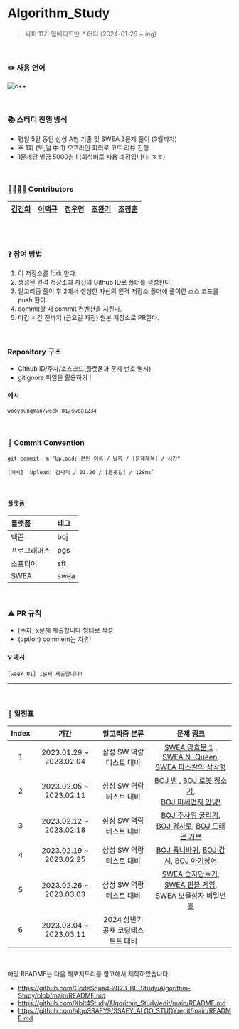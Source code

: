 # Algorithm_Study
> 싸피 11기 임베디드반 스터디 (2024-01-29 ~ ing)

<br/>

### :pencil2: 사용 언어
![c++](https://img.shields.io/badge/C%2B%2B-00599C?style=for-the-badge&logo=c%2B%2B&logoColor=white)

<br/>

### 📚 스터디 진행 방식
- 평일 5일 동안 삼성 A형 기출 및 SWEA 3문제 풀이 (3월까지)
- 주 1회 (토,일 中 1) 오프라인 회의로 코드 리뷰 진행
- 1문제당 벌금 5000원 ! (회식비로 사용 예정입니다. ㅎㅎ)
<br/>

### 👨‍👩‍👧‍👦 Contributors
| [김건희](https://github.com/kghees) | [이택규](https://github.com/taekg) | [정우영](https://github.com/wooyoungman) | [조완기](https://github.com/homekepa) | [조정훈](https://github.com/lZiinl) | 
| :----------: | :----------: | :----------: | :----------: | :----------: |

<br/>


<br/>

### :question: 참여 방법
1. 이 저장소를 fork 한다.
2. 생성된 원격 저장소에 자신의 Github ID로 폴더를 생성한다.
3. 알고리즘 풀이 후 2에서 생성한 자신의 원격 저장소 폴더에 풀이한 소스 코드를 push 한다.
4. commit할 때 commit 컨벤션을 지킨다.
5. 마감 시간 전까지 (금요일 자정) 원본 저장소로 PR한다.

<br/>

### Repository 구조
- Github ID/주차/소스코드(플랫폼과 문제 번호 명시)
- gitignore 파일을 활용하기 !
#### 예시
`wooyoungman/week_01/swea1234`

<br/>

### 📕 Commit Convention
```
git commit -m "Upload: 본인 이름 / 날짜 / [문제제목] / 시간"

[예시] `Upload: 김싸피 / 01.26 / [등굣길] / 128ms`
```


<br/>

#### 플랫폼

| 플랫폼    | 태그  |
|:-------|:----|
| 백준     | boj |
| 프로그래머스 | pgs |
| 소프티어 | sft |
| SWEA | swea |
<br/>

### ⚠️ PR 규칙
- [주차] x문제 제출합니다 형태로 작성
- (option) comment는 자유!

#### 💡 예시
`[week 01] 1문제 제출합니다! `

---


<br/>

### 📅 일정표

| Index | 기간 | 알고리즘 분류 | 문제 링크 |
| :---: | :--------------------: | :----------: | :----------: |
| 1 | 2023.01.29 ~ 2023.02.04 | 삼성 SW 역랑테스트 대비 | [SWEA 암호문 1](https://swexpertacademy.com/main/code/problem/problemDetail.do?problemLevel=2&problemLevel=3&problemLevel=4&contestProbId=AV14w-rKAHACFAYD&categoryId=AV14w-rKAHACFAYD&categoryType=CODE&problemTitle=&orderBy=INQUERY_COUNT&selectCodeLang=ALL&select-1=4&pageSize=10&pageIndex=5) , [SWEA N-Queen](https://swexpertacademy.com/main/code/problem/problemDetail.do?problemLevel=2&problemLevel=3&problemLevel=4&contestProbId=AV7GKs06AU0DFAXB&categoryId=AV7GKs06AU0DFAXB&categoryType=CODE&problemTitle=n-queen&orderBy=INQUERY_COUNT&selectCodeLang=ALL&select-1=4&pageSize=10&pageIndex=1),<br> [SWEA 파스칼의 삼각형](https://swexpertacademy.com/main/code/problem/problemDetail.do?problemLevel=2&problemLevel=3&problemLevel=4&contestProbId=AV5P0-h6Ak4DFAUq&categoryId=AV5P0-h6Ak4DFAUq&categoryType=CODE&problemTitle=%ED%8C%8C%EC%8A%A4%EC%B9%BC&orderBy=INQUERY_COUNT&selectCodeLang=ALL&select-1=4&pageSize=10&pageIndex=1)
| 2 | 2023.02.05 ~ 2023.02.11 | 삼성 SW 역랑테스트 대비 | [BOJ 뱀](https://www.acmicpc.net/problem/3190) , [BOJ 로봇 청소기](https://www.acmicpc.net/problem/14503),<br> [BOJ 미세먼지 안녕!](https://www.acmicpc.net/problem/17144)
| 3 | 2023.02.12 ~ 2023.02.18 | 삼성 SW 역랑테스트 대비 | [BOJ 주사위 굴리기](https://www.acmicpc.net/problem/14499), [BOJ 경사로](https://www.acmicpc.net/problem/14890), [BOJ 드래곤 커브](https://www.acmicpc.net/problem/15685)
| 4 | 2023.02.19 ~ 2023.02.25 | 삼성 SW 역랑테스트 대비 | [BOJ 톱니바퀴](https://www.acmicpc.net/problem/14891), [BOJ 감시](https://www.acmicpc.net/problem/15683), [BOJ 아기상어](https://www.acmicpc.net/problem/16236)
| 5 | 2023.02.26 ~ 2023.03.03 | 삼성 SW 역랑테스트 대비 | [SWEA 숫자만들기](https://swexpertacademy.com/main/code/problem/problemDetail.do?contestProbId=AWIeRZV6kBUDFAVH&categoryId=AWIeRZV6kBUDFAVH&categoryType=CODE&problemTitle=%EC%88%AB%EC%9E%90+%EB%A7%8C%EB%93%A4%EA%B8%B0&orderBy=FIRST_REG_DATETIME&selectCodeLang=ALL&select-1=&pageSize=10&pageIndex=1), [SWEA 핀볼 게임](https://swexpertacademy.com/main/code/problem/problemDetail.do?contestProbId=AWXRF8s6ezEDFAUo&categoryId=AWXRF8s6ezEDFAUo&categoryType=CODE&problemTitle=%ED%95%80%EB%B3%BC+%EA%B2%8C%EC%9E%84&orderBy=FIRST_REG_DATETIME&selectCodeLang=ALL&select-1=&pageSize=10&pageIndex=1), [SWEA 보물상자 비밀번호](https://swexpertacademy.com/main/code/problem/problemDetail.do?contestProbId=AWXRUN9KfZ8DFAUo&categoryId=AWXRUN9KfZ8DFAUo&categoryType=CODE&problemTitle=%EB%B3%B4%EB%AC%BC%EC%83%81%EC%9E%90&orderBy=FIRST_REG_DATETIME&selectCodeLang=ALL&select-1=&pageSize=10&pageIndex=1)
| 6 | 2023.03.04 ~ 2023.03.11 | 2024 상반기 공채 코딩테스트트 대비 | 

<br/>

해당 README는 다음 레포지토리를 참고해서 제작하였습니다.
- https://github.com/CodeSquad-2023-BE-Study/Algorithm-Study/blob/main/README.md
- https://github.com/KbIt4Study/Algorithm_Study/edit/main/README.md
- https://github.com/algoSSAFY9/SSAFY_ALGO_STUDY/edit/main/README.md

